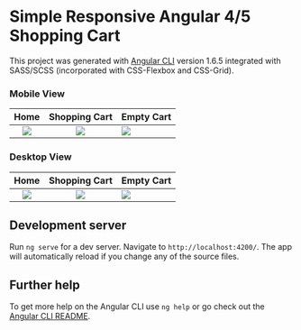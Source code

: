 # Simple Responsive Angular 4/5 Shopping Cart

This project was generated with [Angular CLI](https://github.com/angular/angular-cli) version 1.6.5 integrated with SASS/SCSS (incorporated with CSS-Flexbox and CSS-Grid).

### Mobile View
 | Home | Shopping Cart | Empty Cart|
:---------------:|:--------------:|:------------
<img src="https://user-images.githubusercontent.com/25072657/36081408-3d33c672-0f53-11e8-8cf1-b13a846fba0c.png"> | <img src="https://user-images.githubusercontent.com/25072657/36081525-f1f01880-0f54-11e8-80b1-9f7220d22aac.png"> |<img src="https://user-images.githubusercontent.com/25072657/36081524-f1d57cf0-0f54-11e8-85b0-5bd2d9a64f52.png">

### Desktop View
 | Home | Shopping Cart | Empty Cart|
:---------------:|:--------------:|:------------
<img src="https://user-images.githubusercontent.com/25072657/36079083-1fa5e618-0f34-11e8-9f7c-6b52a6c40a2f.png"> | <img src="https://user-images.githubusercontent.com/25072657/36079081-1d407942-0f34-11e8-83ba-831904d1eaab.png"> |<img src="https://user-images.githubusercontent.com/25072657/36079078-17f41caa-0f34-11e8-9383-81a0ddf4d71f.png">

## Development server

Run `ng serve` for a dev server. Navigate to `http://localhost:4200/`. The app will automatically reload if you change any of the source files.

## Further help

To get more help on the Angular CLI use `ng help` or go check out the [Angular CLI README](https://github.com/angular/angular-cli/blob/master/README.md).
